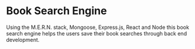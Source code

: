# Book Search Engine 

Using the M.E.R.N. stack, Mongoose, Express.js, React and Node this book search engine helps the users save their book searches through back end development. 
